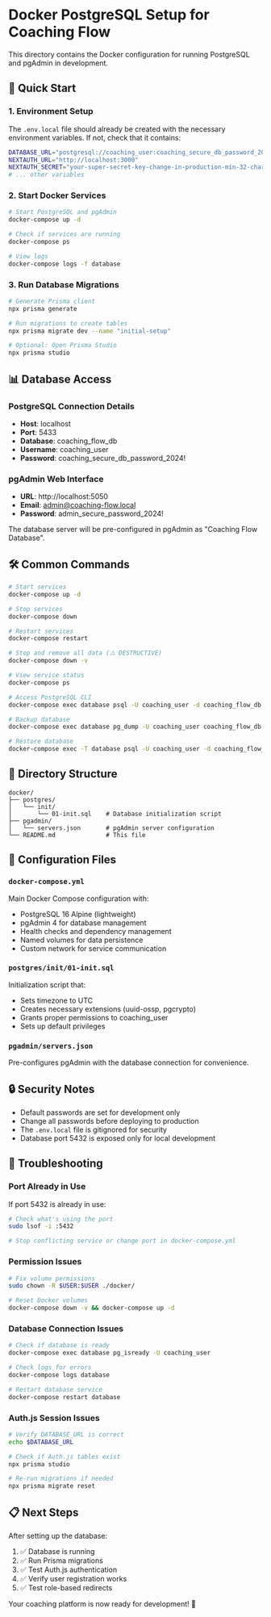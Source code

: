 # Docker PostgreSQL Setup for Coaching Flow

This directory contains the Docker configuration for running PostgreSQL and pgAdmin in development.

## 🚀 Quick Start

### 1. Environment Setup

The `.env.local` file should already be created with the necessary environment variables. If not, check that it contains:

```bash
DATABASE_URL="postgresql://coaching_user:coaching_secure_db_password_2024!@localhost:5432/coaching_flow_db?schema=public"
NEXTAUTH_URL="http://localhost:3000"
NEXTAUTH_SECRET="your-super-secret-key-change-in-production-min-32-chars"
# ... other variables
```

### 2. Start Docker Services

```bash
# Start PostgreSQL and pgAdmin
docker-compose up -d

# Check if services are running
docker-compose ps

# View logs
docker-compose logs -f database
```

### 3. Run Database Migrations

```bash
# Generate Prisma client
npx prisma generate

# Run migrations to create tables
npx prisma migrate dev --name "initial-setup"

# Optional: Open Prisma Studio
npx prisma studio
```

## 📊 Database Access

### PostgreSQL Connection Details

- **Host**: localhost
- **Port**: 5433
- **Database**: coaching_flow_db
- **Username**: coaching_user
- **Password**: coaching_secure_db_password_2024!

### pgAdmin Web Interface

- **URL**: http://localhost:5050
- **Email**: admin@coaching-flow.local
- **Password**: admin_secure_password_2024!

The database server will be pre-configured in pgAdmin as "Coaching Flow Database".

## 🛠️ Common Commands

```bash
# Start services
docker-compose up -d

# Stop services
docker-compose down

# Restart services
docker-compose restart

# Stop and remove all data (⚠️ DESTRUCTIVE)
docker-compose down -v

# View service status
docker-compose ps

# Access PostgreSQL CLI
docker-compose exec database psql -U coaching_user -d coaching_flow_db

# Backup database
docker-compose exec database pg_dump -U coaching_user coaching_flow_db > backup.sql

# Restore database
docker-compose exec -T database psql -U coaching_user -d coaching_flow_db < backup.sql
```

## 📁 Directory Structure

```
docker/
├── postgres/
│   └── init/
│       └── 01-init.sql    # Database initialization script
├── pgadmin/
│   └── servers.json       # pgAdmin server configuration
└── README.md              # This file
```

## 🔧 Configuration Files

### `docker-compose.yml`

Main Docker Compose configuration with:

- PostgreSQL 16 Alpine (lightweight)
- pgAdmin 4 for database management
- Health checks and dependency management
- Named volumes for data persistence
- Custom network for service communication

### `postgres/init/01-init.sql`

Initialization script that:

- Sets timezone to UTC
- Creates necessary extensions (uuid-ossp, pgcrypto)
- Grants proper permissions to coaching_user
- Sets up default privileges

### `pgadmin/servers.json`

Pre-configures pgAdmin with the database connection for convenience.

## 🔒 Security Notes

- Default passwords are set for development only
- Change all passwords before deploying to production
- The `.env.local` file is gitignored for security
- Database port 5432 is exposed only for local development

## 🐛 Troubleshooting

### Port Already in Use

If port 5432 is already in use:

```bash
# Check what's using the port
sudo lsof -i :5432

# Stop conflicting service or change port in docker-compose.yml
```

### Permission Issues

```bash
# Fix volume permissions
sudo chown -R $USER:$USER ./docker/

# Reset Docker volumes
docker-compose down -v && docker-compose up -d
```

### Database Connection Issues

```bash
# Check if database is ready
docker-compose exec database pg_isready -U coaching_user

# Check logs for errors
docker-compose logs database

# Restart database service
docker-compose restart database
```

### Auth.js Session Issues

```bash
# Verify DATABASE_URL is correct
echo $DATABASE_URL

# Check if Auth.js tables exist
npx prisma studio

# Re-run migrations if needed
npx prisma migrate reset
```

## 📋 Next Steps

After setting up the database:

1. ✅ Database is running
2. ✅ Run Prisma migrations
3. ✅ Test Auth.js authentication
4. ✅ Verify user registration works
5. ✅ Test role-based redirects

Your coaching platform is now ready for development! 🎉
